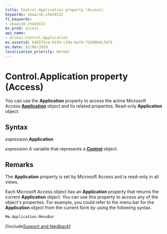 ```yaml
---
title: Control.Application property (Access)
keywords: vbaac10.chm10132
f1_keywords:
- vbaac10.chm10132
ms.prod: access
api_name:
- Access.Control.Application
ms.assetid: b46574ca-6159-c34a-befd-7d390bdc39f9
ms.date: 03/06/2019
localization_priority: Normal
---
```



# Control.Application property (Access)

You can use the **Application** property to access the active Microsoft Access **[Application](Access.Application.md)** object and its related properties. Read-only **Application** object.


## Syntax

_expression_.**Application**

_expression_ A variable that represents a **[Control](Access.Control.md)** object.


## Remarks

The **Application** property is set by Microsoft Access and is read-only in all views.

Each Microsoft Access object has an **Application** property that returns the current **Application** object. You can use this property to access any of the object's properties. For example, you could refer to the menu bar for the **Application** object from the current form by using the following syntax.

```vb
Me.Application.MenuBar 

```



[!include[Support and feedback](~/includes/feedback-boilerplate.md)]